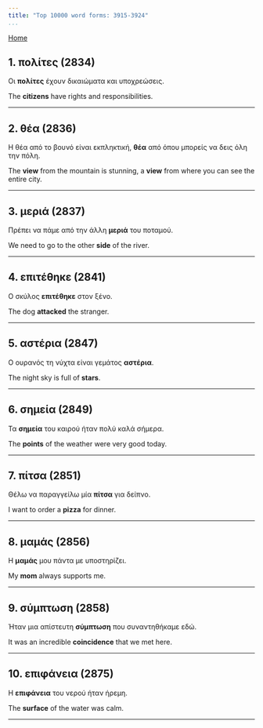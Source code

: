 ```yaml
---
title: "Top 10000 word forms: 3915-3924"
...
```


[Home](./) 

## 1. πολίτες (2834)

Οι **πολίτες** έχουν δικαιώματα και υποχρεώσεις.

The **citizens** have rights and responsibilities.

---

## 2. θέα (2836)

Η θέα από το βουνό είναι εκπληκτική, **θέα** από όπου μπορείς να δεις όλη την πόλη.  

The **view** from the mountain is stunning, a **view** from where you can see the entire city.

---

## 3. μεριά (2837)

Πρέπει να πάμε από την άλλη **μεριά** του ποταμού.

We need to go to the other **side** of the river.

---

## 4. επιτέθηκε (2841)

Ο σκύλος **επιτέθηκε** στον ξένο.

The dog **attacked** the stranger.

---

## 5. αστέρια (2847)

Ο ουρανός τη νύχτα είναι γεμάτος **αστέρια**.  

The night sky is full of **stars**.

---

## 6. σημεία (2849)

Τα **σημεία** του καιρού ήταν πολύ καλά σήμερα.  

The **points** of the weather were very good today.

---

## 7. πίτσα (2851)

Θέλω να παραγγείλω μία **πίτσα** για δείπνο.  

I want to order a **pizza** for dinner.

---

## 8. μαμάς (2856)

Η **μαμάς** μου πάντα με υποστηρίζει.

My **mom** always supports me.

---

## 9. σύμπτωση (2858)

Ήταν μια απίστευτη **σύμπτωση** που συναντηθήκαμε εδώ.

It was an incredible **coincidence** that we met here.

---

## 10. επιφάνεια (2875)

Η **επιφάνεια** του νερού ήταν ήρεμη.  

The **surface** of the water was calm.

---

